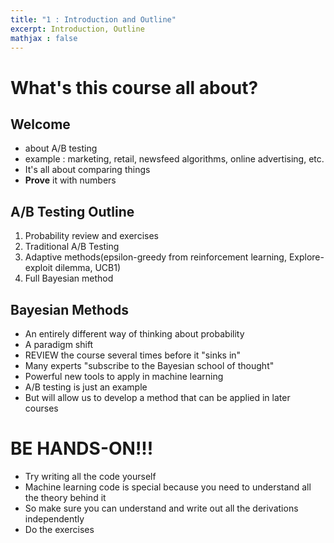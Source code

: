 ```yaml
---
title: "1 : Introduction and Outline" 
excerpt: Introduction, Outline
mathjax : false
---
```

# What's this course all about?

## Welcome
- about A/B testing
- example : marketing, retail, newsfeed algorithms, online advertising, etc.
- It's all about comparing things
- __Prove__ it with numbers

## A/B Testing Outline
1. Probability review and exercises
2. Traditional A/B Testing
3. Adaptive methods(epsilon-greedy from reinforcement learning, Explore-exploit dilemma, UCB1)
4. Full Bayesian method

## Bayesian Methods
- An entirely different way of thinking about probability
- A paradigm shift
- REVIEW the course several times before it "sinks in"
- Many experts "subscribe to the Bayesian school of thought"
- Powerful new tools to apply in machine learning
- A/B testing is just an example
- But will allow us to develop a method that can be applied in later courses

# BE HANDS-ON!!!
- Try writing all the code yourself
- Machine learning code is special because you need to understand all the theory behind it
- So make sure you can understand and write out all the derivations independently
- Do the exercises
